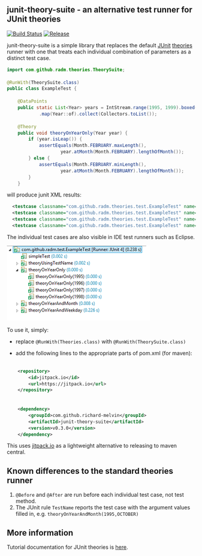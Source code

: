 ## junit-theory-suite - an alternative test runner for JUnit theories

[![Build Status](https://travis-ci.org/richard-melvin/junit-theory-suite.svg?branch=master)](https://travis-ci.org/richard-melvin/junit-theory-suite) [![Release](https://img.shields.io/github/release/richard-melvin/junit-theory-suite.svg?label=JitPack)](https://img.shields.io/github/release/richard-melvin/junit-theory-suite.svg?label=JitPack)


junit-theory-suite is a simple library that replaces the default [JUnit](https://github.com/junit-team/junit)
[theories](https://github.com/junit-team/junit/wiki/Theories) runner with
one that treats each individual combination of parameters as a distinct test case.

```java
import com.github.radm.theories.TheorySuite;

@RunWith(TheorySuite.class)
public class ExampleTest {

	@DataPoints
	public static List<Year> years = IntStream.range(1995, 1999).boxed()
			.map(Year::of).collect(Collectors.toList());

	@Theory
	public void theoryOnYearOnly(Year year) {
		if (year.isLeap()) {
			assertEquals(Month.FEBRUARY.maxLength(),
					year.atMonth(Month.FEBRUARY).lengthOfMonth());
		} else {
			assertEquals(Month.FEBRUARY.minLength(),
					year.atMonth(Month.FEBRUARY).lengthOfMonth());
		}
	}

```

will produce junit XML results:

```xml
  <testcase classname="com.github.radm.theories.test.ExampleTest" name="theoryOnYearOnly(1995)" time="0"/>
  <testcase classname="com.github.radm.theories.test.ExampleTest" name="theoryOnYearOnly(1996)" time="0"/>
  <testcase classname="com.github.radm.theories.test.ExampleTest" name="theoryOnYearOnly(1997)" time="0"/>
  <testcase classname="com.github.radm.theories.test.ExampleTest" name="theoryOnYearOnly(1998)" time="0.001"/>
```

The individual test cases are also visible in IDE test runners such as Eclipse.

![Eclipse runner](doc/runner.png?raw=true)

To use it, simply:


- replace `@RunWith(Theories.class)` with `@RunWith(TheorySuite.class)`

- add the following lines to the appropriate parts of pom.xml (for maven):

```xml

	<repository>
	    <id>jitpack.io</id>
	    <url>https://jitpack.io</url>
	</repository>


	<dependency>
	    <groupId>com.github.richard-melvin</groupId>
	    <artifactId>junit-theory-suite</artifactId>
	    <version>v0.3.0</version>
	</dependency>

```

This uses [jitpack.io](https://jitpack.io/) as a lightweight alternative to releasing to maven central.

## Known differences to the standard theories runner

1. `@Before` and `@After` are run before each individual test case, not test method.
2. The JUnit rule `TestName` reports the test case with the argument values filled in, e.g. `theoryOnYearAndMonth(1995,OCTOBER)`


## More information

Tutorial documentation for JUnit theories is [here](doc/TheoriesTutorial.md).





